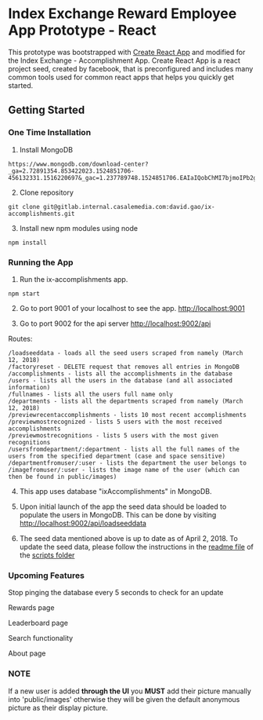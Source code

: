 # Index Exchange Reward Employee App Prototype - React
This prototype was bootstrapped with [Create React App](https://github.com/facebookincubator/create-react-app) and modified for the Index Exchange - Accomplishment App. Create React App is a react project seed, created by facebook, that is preconfigured and includes many common tools used for common react apps that helps you quickly get started.

## Getting Started
### One Time Installation

1) Install MongoDB

```
https://www.mongodb.com/download-center?_ga=2.72891354.853422023.1524851706-456132331.1516220697&_gac=1.237789748.1524851706.EAIaIQobChMI7bjmoIPb2gIVyZyzCh3ISQVbEAAYASAAEgJhdPD_BwE#production
```

2) Clone repository

```
git clone git@gitlab.internal.casalemedia.com:david.gao/ix-accomplishments.git
```

3) Install new npm modules using node

```
npm install
```

### Running the App
1) Run the ix-accomplishments app.

```
npm start
```

2) Go to port 9001 of your localhost to see the app. [http://localhost:9001](http://localhost:9001)


3) Go to port 9002 for the api server [http://localhost:9002/api](http://localhost:9002/api)

Routes:
```
/loadseeddata - loads all the seed users scraped from namely (March 12, 2018)
/factoryreset - DELETE request that removes all entries in MongoDB
/accomplishments - lists all the accomplishments in the database
/users - lists all the users in the database (and all associated information)
/fullnames - lists all the users full name only
/departments - lists all the departments scraped from namely (March 12, 2018)
/previewrecentaccomplishments - lists 10 most recent accomplishments
/previewmostrecognized - lists 5 users with the most received accomplishments
/previewmostrecognitions - lists 5 users with the most given recognitions
/usersfromdepartment/:department - lists all the full names of the users from the specified department (case and space sensitive)
/departmentfromuser/:user - lists the department the user belongs to
/imagefromuser/:user - lists the image name of the user (which can then be found in public/images)

```

4) This app uses database "ixAccomplishments" in MongoDB.

5) Upon initial launch of the app the seed data should be loaded to populate the users in MongoDB. This can be done by visiting [http://localhost:9002/api/loadseeddata](http://localhost:9002/api/loadseeddata)

6) The seed data mentioned above is up to date as of April 2, 2018. To update the seed data, please follow the instructions in the [readme file](http://gitlab.internal.casalemedia.com/david.gao/ix-accomplishments/blob/master/src/scripts/README.md) of the [scripts folder](http://gitlab.internal.casalemedia.com/david.gao/ix-accomplishments/tree/master/src/scripts)

### Upcoming Features

Stop pinging the database every 5 seconds to check for an update

Rewards page

Leaderboard page

Search functionality

About page

### NOTE
If a new user is added **through the UI** you **MUST** add their picture manually into 'public/images' otherwise they will be given the default anonymous picture as their display picture.